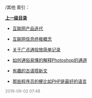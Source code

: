 /其他 索引：


**[上一级目录](/index.md)**

- [互联网产品迭代](/其他/互联网产品迭代.md)

- [互联网信息终极概念](/其他/互联网信息终极概念.md)

- [关于广点通投放简单记录](/其他/关于广点通投放简单记录.md)

- [如何通俗易懂的解释Photoshop的通道](/其他/如何通俗易懂的解释Photoshop的通道.md)

- [有趣的古语搭新文](/其他/有趣的古语搭新文.md)

- [那些程序员的梗比如PHP是最好的语言](/其他/那些程序员的梗比如PHP是最好的语言.md)


<font size=2 color='grey'> 2019-09-02 07:48 </font>